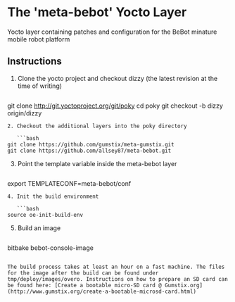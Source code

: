# The 'meta-bebot' Yocto Layer

Yocto layer containing patches and configuration for the BeBot minature mobile robot platform

## Instructions

1. Clone the yocto project and checkout dizzy (the latest revision at the time of writing)

   ```bash
git clone http://git.yoctoproject.org/git/poky
cd poky
git checkout -b dizzy origin/dizzy
```
2. Checkout the additional layers into the poky directory

   ```bash
git clone https://github.com/gumstix/meta-gumstix.git
git clone https://github.com/allsey87/meta-bebot.git
```
3. Point the template variable inside the meta-bebot layer

   ```bash
export TEMPLATECONF=meta-bebot/conf
```
4. Init the build environment

   ```bash
source oe-init-build-env
```
5. Build an image

   ```bash
bitbake bebot-console-image
```

The build process takes at least an hour on a fast machine. The files for the image after the build can be found under tmp/deploy/images/overo. Instructions on how to prepare an SD card can be found here: [Create a bootable micro-SD card @ Gumstix.org](http://www.gumstix.org/create-a-bootable-microsd-card.html)
